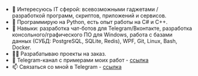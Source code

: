 - 👀 Интересуюсь IT сферой: всевозможными гаджетами / разработкой программ, скриптов, приложений и сервисов.
- 🦾 Программирую на Python, есть опыт работы на C# и C++.
- 🎯 Навыки: разработка чат-ботов для Telegram/Вконтакте, разработка консольного/графического ПО для Windows, работа с базами данных (СУБД: PostgreSQL, SQLite, Redis), WPF, Git, Linux, Bash, Docker.
- 👨‍💻 Разрабатываю проекты на заказ.
- 📡 Telegram-канал c примерами моих работ - [ссылка](https://t.me/ex0d2s_projects)
- 📫 Связаться со мной в Telegram - [ссылка](https://t.me/ex0d2s)
